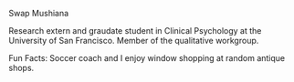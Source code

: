 Swap Mushiana

Research extern and graudate student in Clinical Psychology at the University of San Francisco. 
Member of the qualitative workgroup.

Fun Facts: Soccer coach and I enjoy window shopping at random antique shops.
